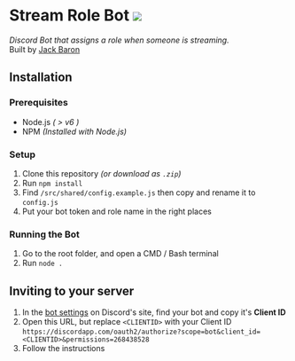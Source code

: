 # Stream Role Bot ![](https://gitlab.com/lolPants/stream-role-bot/badges/master/build.svg)
_Discord Bot that assigns a role when someone is streaming._  
Built by [Jack Baron](https://www.jackbaron.com)

## Installation
### Prerequisites
* Node.js _( > v6 )_
* NPM _(Installed with Node.js)_

### Setup
1. Clone this repository _(or download as `.zip`)_
2. Run `npm install`
3. Find `/src/shared/config.example.js` then copy and rename it to `config.js`
4. Put your bot token and role name in the right places

### Running the Bot
1. Go to the root folder, and open a CMD / Bash terminal
2. Run `node .`

## Inviting to your server
1. In the [bot settings](https://discordapp.com/developers/applications/me) on Discord's site, find your bot and copy it's **Client ID**
2. Open this URL, but replace `<CLIENTID>` with your Client ID `https://discordapp.com/oauth2/authorize?scope=bot&client_id=<CLIENTID>&permissions=268438528`
3. Follow the instructions